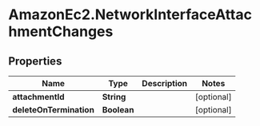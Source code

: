 # AmazonEc2.NetworkInterfaceAttachmentChanges

## Properties

Name | Type | Description | Notes
------------ | ------------- | ------------- | -------------
**attachmentId** | **String** |  | [optional] 
**deleteOnTermination** | **Boolean** |  | [optional] 


